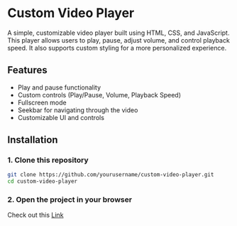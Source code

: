 # Custom Video Player

A simple, customizable video player built using HTML, CSS, and JavaScript. This player allows users to play, pause, adjust volume, and control playback speed. It also supports custom styling for a more personalized experience.

## Features
- Play and pause functionality
- Custom controls (Play/Pause, Volume, Playback Speed)
- Fullscreen mode
- Seekbar for navigating through the video
- Customizable UI and controls

## Installation

### 1. Clone this repository
```bash
git clone https://github.com/yourusername/custom-video-player.git
cd custom-video-player
```

### 2. Open the project in your browser
Check out this [Link](http://akanksha-bathla.github.io/video-player/) 
